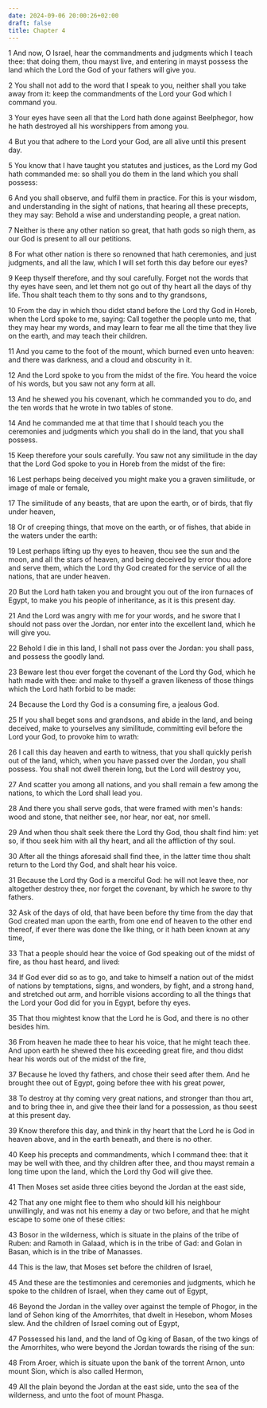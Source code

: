 ```yaml
---
date: 2024-09-06 20:00:26+02:00
draft: false
title: Chapter 4
---
```




1 And now, O Israel, hear the commandments and judgments which I teach thee: that doing them, thou mayst live, and entering in mayst possess the land which the Lord the God of your fathers will give you.

2 You shall not add to the word that I speak to you, neither shall you take away from it: keep the commandments of the Lord your God which I command you.

3 Your eyes have seen all that the Lord hath done against Beelphegor, how he hath destroyed all his worshippers from among you.

4 But you that adhere to the Lord your God, are all alive until this present day.

5 You know that I have taught you statutes and justices, as the Lord my God hath commanded me: so shall you do them in the land which you shall possess:

6 And you shall observe, and fulfil them in practice. For this is your wisdom, and understanding in the sight of nations, that hearing all these precepts, they may say: Behold a wise and understanding people, a great nation.

7 Neither is there any other nation so great, that hath gods so nigh them, as our God is present to all our petitions.

8 For what other nation is there so renowned that hath ceremonies, and just judgments, and all the law, which I will set forth this day before our eyes?

9 Keep thyself therefore, and thy soul carefully. Forget not the words that thy eyes have seen, and let them not go out of thy heart all the days of thy life. Thou shalt teach them to thy sons and to thy grandsons,

10 From the day in which thou didst stand before the Lord thy God in Horeb, when the Lord spoke to me, saying: Call together the people unto me, that they may hear my words, and may learn to fear me all the time that they live on the earth, and may teach their children.

11 And you came to the foot of the mount, which burned even unto heaven: and there was darkness, and a cloud and obscurity in it.

12 And the Lord spoke to you from the midst of the fire. You heard the voice of his words, but you saw not any form at all.

13 And he shewed you his covenant, which he commanded you to do, and the ten words that he wrote in two tables of stone.

14 And he commanded me at that time that I should teach you the ceremonies and judgments which you shall do in the land, that you shall possess.

15 Keep therefore your souls carefully. You saw not any similitude in the day that the Lord God spoke to you in Horeb from the midst of the fire:

16 Lest perhaps being deceived you might make you a graven similitude, or image of male or female,

17 The similitude of any beasts, that are upon the earth, or of birds, that fly under heaven,

18 Or of creeping things, that move on the earth, or of fishes, that abide in the waters under the earth:

19 Lest perhaps lifting up thy eyes to heaven, thou see the sun and the moon, and all the stars of heaven, and being deceived by error thou adore and serve them, which the Lord thy God created for the service of all the nations, that are under heaven.

20 But the Lord hath taken you and brought you out of the iron furnaces of Egypt, to make you his people of inheritance, as it is this present day.

21 And the Lord was angry with me for your words, and he swore that I should not pass over the Jordan, nor enter into the excellent land, which he will give you.

22 Behold I die in this land, I shall not pass over the Jordan: you shall pass, and possess the goodly land.

23 Beware lest thou ever forget the covenant of the Lord thy God, which he hath made with thee: and make to thyself a graven likeness of those things which the Lord hath forbid to be made:

24 Because the Lord thy God is a consuming fire, a jealous God.

25 If you shall beget sons and grandsons, and abide in the land, and being deceived, make to yourselves any similitude, committing evil before the Lord your God, to provoke him to wrath:

26 I call this day heaven and earth to witness, that you shall quickly perish out of the land, which, when you have passed over the Jordan, you shall possess. You shall not dwell therein long, but the Lord will destroy you,

27 And scatter you among all nations, and you shall remain a few among the nations, to which the Lord shall lead you.

28 And there you shall serve gods, that were framed with men's hands: wood and stone, that neither see, nor hear, nor eat, nor smell.

29 And when thou shalt seek there the Lord thy God, thou shalt find him: yet so, if thou seek him with all thy heart, and all the affliction of thy soul.

30 After all the things aforesaid shall find thee, in the latter time thou shalt return to the Lord thy God, and shalt hear his voice.

31 Because the Lord thy God is a merciful God: he will not leave thee, nor altogether destroy thee, nor forget the covenant, by which he swore to thy fathers.

32 Ask of the days of old, that have been before thy time from the day that God created man upon the earth, from one end of heaven to the other end thereof, if ever there was done the like thing, or it hath been known at any time,

33 That a people should hear the voice of God speaking out of the midst of fire, as thou hast heard, and lived:

34 If God ever did so as to go, and take to himself a nation out of the midst of nations by temptations, signs, and wonders, by fight, and a strong hand, and stretched out arm, and horrible visions according to all the things that the Lord your God did for you in Egypt, before thy eyes.

35 That thou mightest know that the Lord he is God, and there is no other besides him.

36 From heaven he made thee to hear his voice, that he might teach thee. And upon earth he shewed thee his exceeding great fire, and thou didst hear his words out of the midst of the fire,

37 Because he loved thy fathers, and chose their seed after them. And he brought thee out of Egypt, going before thee with his great power,

38 To destroy at thy coming very great nations, and stronger than thou art, and to bring thee in, and give thee their land for a possession, as thou seest at this present day.

39 Know therefore this day, and think in thy heart that the Lord he is God in heaven above, and in the earth beneath, and there is no other.

40 Keep his precepts and commandments, which I command thee: that it may be well with thee, and thy children after thee, and thou mayst remain a long time upon the land, which the Lord thy God will give thee.

41 Then Moses set aside three cities beyond the Jordan at the east side,

42 That any one might flee to them who should kill his neighbour unwillingly, and was not his enemy a day or two before, and that he might escape to some one of these cities:

43 Bosor in the wilderness, which is situate in the plains of the tribe of Ruben: and Ramoth in Galaad, which is in the tribe of Gad: and Golan in Basan, which is in the tribe of Manasses.

44 This is the law, that Moses set before the children of Israel,

45 And these are the testimonies and ceremonies and judgments, which he spoke to the children of Israel, when they came out of Egypt,

46 Beyond the Jordan in the valley over against the temple of Phogor, in the land of Sehon king of the Amorrhites, that dwelt in Hesebon, whom Moses slew. And the children of Israel coming out of Egypt,

47 Possessed his land, and the land of Og king of Basan, of the two kings of the Amorrhites, who were beyond the Jordan towards the rising of the sun:

48 From Aroer, which is situate upon the bank of the torrent Arnon, unto mount Sion, which is also called Hermon,

49 All the plain beyond the Jordan at the east side, unto the sea of the wilderness, and unto the foot of mount Phasga.

